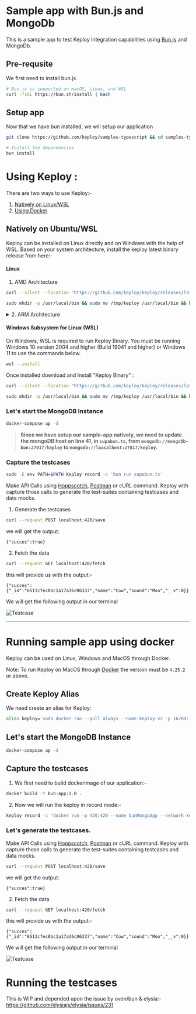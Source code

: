 # Sample app with Bun.js and MongoDb

This is a sample app to test Keploy integration capabilities using [Bun.js](https://bun.sh) and MongoDb.

## Pre-requsite
We first need to install bun.js. 
```zsh
# Bun.js is supported on macOS, Linux, and WSL
curl -fsSL https://bun.sh/install | bash
```
## Setup app

Now that we have bun installed, we will setup our application
```zsh
git clone https://github.com/keploy/samples-typescript && cd samples-typescript/bun-mongo

# Install the dependencies
bun install
```

# Using Keploy :

There are two ways to use Keploy:- 

1. [Natively on Linux/WSL](#natively-on-ubuntuwsl)
2. [Using Docker](#running-sample-app-using-docker)

## Natively on Ubuntu/WSL

Keploy can be installed on Linux directly and on Windows with the help of WSL. Based on your system architecture, install the keploy latest binary release from here:-

#### Linux
1. AMD Architecture
```zsh
curl --silent --location "https://github.com/keploy/keploy/releases/latest/download/keploy_linux_amd64.tar.gz" | tar xz -C /tmp

sudo mkdir -p /usr/local/bin && sudo mv /tmp/keploy /usr/local/bin && keploy
```

<details> 
<Summary> 2. ARM Architecture </Summary>


```zsh
curl --silent --location "https://github.com/keploy/keploy/releases/latest/download/keploy_linux_arm64.tar.gz" | tar xz -C /tmp

sudo mkdir -p /usr/local/bin && sudo mv /tmp/keploy /usr/local/bin && keploy
```
</details>

#### Windows Subsystem for Linux (WSL)

On Windows, WSL is required to run Keploy Binary. You must be running Windows 10 version 2004 and higher (Build 19041 and higher) or Windows 11 to use the commands below.

```bash
wsl --install
```
Once installed download and Install "Keploy Binary" :

```bash
curl --silent --location "https://github.com/keploy/keploy/releases/latest/download/keploy_linux_amd64.tar.gz" | tar xz -C /tmp

sudo mkdir -p /usr/local/bin && sudo mv /tmp/keploy /usr/local/bin && keploy
```

### Let's start the MongoDB Instance
```zsh
docker-compose up -d
```

> **Since we have setup our sample-app natively, we need to update the mongoDB host on line 41, in `supabun.ts`, from `mongodb://mongoDb-bun:27017/keploy` to `mongodb://loacalhost:27017/keploy`.**

### Capture the testcases

```bash
sudo -E env PATH=$PATH Keploy record -c 'bun run supabun.ts'
```

Make API Calls using [Hoppscotch](https://hoppscotch.io), [Postman](https://postman.com) or cURL command. Keploy with capture those calls to generate the test-suites containing testcases and data mocks.

1. Generate the testcases
```bash
curl --request POST localhost:420/save
```

we will get the output:

```
{"succes":true}
```
2. Fetch the data
```bash
curl --request GET localhost:420/fetch
```

this will provide us with the output:-
```
{"succes":{"_id":"6513cfec0bc1a17a36c06337","name":"Cow","sound":"Moo","__v":0}}
```
We will get the following output in our terminal

![Testcase](./img/testcase-bun.png)

---

# Running sample app using docker

Keploy can be used on Linux, Windows and MacOS through Docker.

Note: To run Keploy on MacOS through [Docker](https://docs.docker.com/desktop/release-notes/#4252) the version must be ```4.25.2``` or above.

## Create Keploy Alias
We need create an alias for Keploy:
```bash
alias keploy='sudo docker run --pull always --name keploy-v2 -p 16789:16789 --privileged --pid=host -it -v "$(pwd)":/files -v /sys/fs/cgroup:/sys/fs/cgroup -v /sys/kernel/debug:/sys/kernel/debug -v /sys/fs/bpf:/sys/fs/bpf -v /var/run/docker.sock:/var/run/docker.sock --rm ghcr.io/keploy/keploy'
```

## Let's start the MongoDB Instance
```bash
docker-compose up -d
```

## Capture the testcases
1. We first need to build dockerimage of our application:-
```bash
docker build -t bun-app:1.0 .
```

2. Now we will run the keploy in record mode:-
```bash
keploy record -c "docker run -p 420:420 --name bunMongoApp --network keploy-network bun-app:1.0"
```

### Let's generate the testcases.
Make API Calls using [Hoppscotch](https://hoppscotch.io), [Postman](https://postman.com) or cURL command. Keploy with capture those calls to generate the test-suites containing testcases and data mocks.
```bash
curl --request POST localhost:420/save
```

we will get the output:

```
{"succes":true}
```
2. Fetch the data
```bash
curl --request GET localhost:420/fetch
```

this will provide us with the output:-
```
{"succes":{"_id":"6513cfec0bc1a17a36c06337","name":"Cow","sound":"Moo","__v":0}}
```
We will get the following output in our terminal

![Testcase](./img/testcase-bun.png)

# Running the testcases

This is WIP and depended upon the issue by oven/bun & elysia:- https://github.com/elysiajs/elysia/issues/231